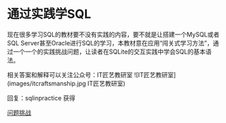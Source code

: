 通过实践学SQL
==================
现在很多学习SQL的教材要不没有实践的内容，要不就是让搭建一个MySQL或者SQL Server甚至Oracle进行SQL的学习，本教材意在应用“闯关式学习方法”，通过一个一个的实践挑战问题，让读者在SQLite的交互实践中学会SQL的基本语法。

相关答案和解释可以关注公众号：IT匠艺教研室
![IT匠艺教研室](images/itcraftsmanship.jpg IT匠艺教研室)

回复：sqlinpractice   获得

[问题挑战](./index.md)
